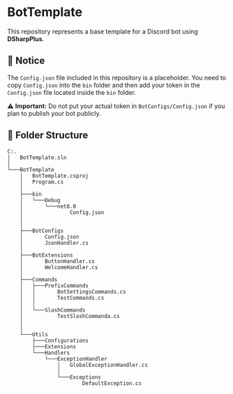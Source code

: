 # BotTemplate

This repository represents a base template for a Discord bot using **DSharpPlus**.

## 📝 Notice

The `Config.json` file included in this repository is a placeholder. You need to copy `Config.json` into the `bin` folder and then add your token in the `Config.json` file located inside the `bin` folder.

⚠️ **Important:** Do not put your actual token in `BotConfigs/Config.json` if you plan to publish your bot publicly.

## 📂 Folder Structure

```plaintext
C:.
│   BotTemplate.sln
│
└───BotTemplate
    │   BotTemplate.csproj
    │   Program.cs
    │
    ├───bin
    │   └───Debug
    │       └───net8.0
    │               Config.json
    │               
    │
    ├───BotConfigs
    │       Config.json
    │       JsonHandler.cs
    │
    ├───BotExtensions
    │       ButtonHandler.cs
    │       WelcomeHandler.cs
    │
    ├───Commands
    │   ├───PrefixCommands
    │   │       BotSettingsCommands.cs
    │   │       TestCommands.cs
    │   │
    │   └───SlashCommands
    │           TestSlashCommanda.cs
    │
    │
    └───Utils
        ├───Configurations
        ├───Extensions
        └───Handlers
            └───ExceptionHandler
                │   GlobalExceptionHandler.cs
                │
                └───Exceptions
                        DefaultException.cs
